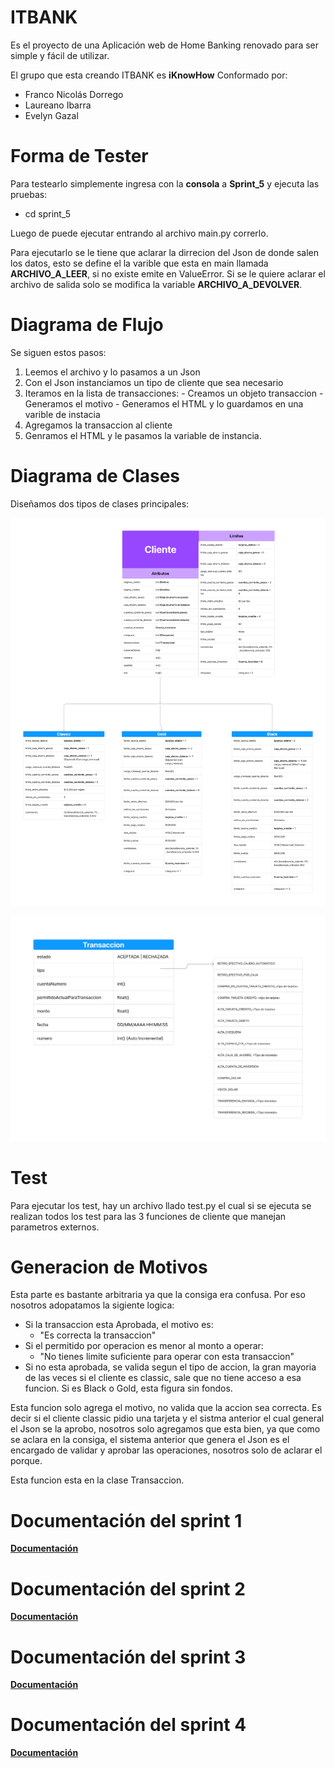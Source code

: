 ﻿# ITBANK
Es el proyecto de una Aplicación web de Home Banking renovado para ser simple y fácil de utilizar.

El grupo que esta creando ITBANK es **iKnowHow** Conformado por: 
  - Franco Nicolás Dorrego
  - Laureano Ibarra
  - Evelyn Gazal

# Forma de Tester

Para testearlo simplemente ingresa con la **consola** a **Sprint_5** y ejecuta las pruebas:

- cd sprint_5

Luego de puede ejecutar entrando al archivo main.py correrlo. 

Para ejecutarlo se le tiene que aclarar la dirrecion del Json de donde salen los datos, esto se define el la varible que esta en main llamada 
**ARCHIVO_A_LEER**, si no existe emite en ValueError. Si se le quiere aclarar el archivo de salida solo se modifica la variable **ARCHIVO_A_DEVOLVER**.


## <h1>Diagrama de Flujo</h1>

Se siguen estos pasos: 

 1. Leemos el archivo y lo pasamos a un Json
 2. Con el Json instanciamos un tipo de cliente que sea necesario
 3. Iteramos en la lista de transacciones:
		 - Creamos un objeto transaccion
		 - Generamos el motivo
		 - Generamos el HTML y lo guardamos en una varible de instacia
 4. Agregamos la transaccion al cliente
 5. Genramos el HTML y le pasamos la variable de instancia.


## <h1>Diagrama de Clases</h1>

Diseñamos dos tipos de clases principales:

 **![](./docs/cliente.png)**

 **![](./docs/transaccion.png)**

## <h1>Test</h1>

Para ejecutar los test, hay un archivo llado test.py el cual si se ejecuta se realizan todos los test para las 3 funciones de cliente que manejan parametros externos.

## <h1>Generacion de Motivos</h1>

Esta parte es bastante arbitraria ya que la consiga era confusa. Por eso nosotros adopatamos la sigiente logica:

- Si la transaccion esta Aprobada, el motivo es:
	- "Es correcta la transaccion"
- Si el permitido por operacion es menor al monto a operar:
	- "No tienes limite suficiente para operar con esta transaccion"
- Si no esta aprobada, se valida segun el tipo de accion, la gran mayoria de las veces si el cliente es classic, sale que no tiene acceso a esa funcion. Si es Black o Gold, esta figura sin fondos.

Esta funcion solo agrega el motivo, no valida que la accion sea correcta. 
Es decir si el cliente classic pidio una tarjeta y el sistma anterior el cual general el Json se la aprobo, nosotros solo agregamos que esta bien, ya que como se aclara en la consiga, el sistema anterior que genera el Json es el encargado de validar y aprobar las operaciones, nosotros solo de aclarar el porque.

Esta funcion esta en la clase Transaccion.


## <h1>Documentación del sprint 1</h1>

**[Documentación](./sprint_1/README.md)**

## <h1>Documentación del sprint 2</h1>

**[Documentación](./sprint_2/README_Sprint_2.md)**

## <h1>Documentación del sprint 3</h1>

**[Documentación](./sprint_3/README_Sprint_3.md)**

## <h1>Documentación del sprint 4</h1>

**[Documentación](./sprint_4/README.md)**
